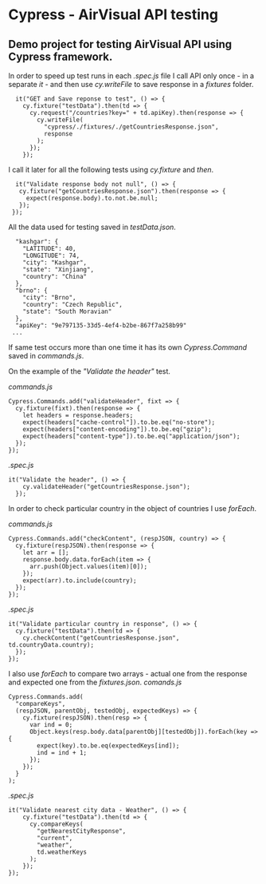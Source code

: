 # Cypress - AirVisual API testing

## Demo project for testing AirVisual API using Cypress framework.

In order to speed up test runs in each _.spec.js_ file I call API only once - in a separate _it_ - and then use _cy.writeFile_ to save response in a _fixtures_ folder.

```
  it("GET and Save reponse to test", () => {
    cy.fixture("testData").then(td => {
      cy.request("/countries?key=" + td.apiKey).then(response => {
        cy.writeFile(
          "cypress/./fixtures/./getCountriesResponse.json",
          response
        );
      });
    });
```

I call it later for all the following tests using _cy.fixture_ and _then_.

```
  it("Validate response body not null", () => {
   cy.fixture("getCountriesResponse.json").then(response => {
     expect(response.body).to.not.be.null;
   });
 });
```

All the data used for testing saved in _testData.json_.

```{
  "kashgar": {
    "LATITUDE": 40,
    "LONGITUDE": 74,
    "city": "Kashgar",
    "state": "Xinjiang",
    "country": "China"
  },
  "brno": {
    "city": "Brno",
    "country": "Czech Republic",
    "state": "South Moravian"
  },
  "apiKey": "9e797135-33d5-4ef4-b2be-867f7a258b99"
 ...
```

If same test occurs more than one time it has its own _Cypress.Command_ saved in _commands.js_.

On the example of the _"Validate the header"_ test.

_commands.js_

```
Cypress.Commands.add("validateHeader", fixt => {
  cy.fixture(fixt).then(response => {
    let headers = response.headers;
    expect(headers["cache-control"]).to.be.eq("no-store");
    expect(headers["content-encoding"]).to.be.eq("gzip");
    expect(headers["content-type"]).to.be.eq("application/json");
  });
});
```

_.spec.js_

```
it("Validate the header", () => {
    cy.validateHeader("getCountriesResponse.json");
  });
```

In order to check particular country in the object of countries I use _forEach_.

_commands.js_

```
Cypress.Commands.add("checkContent", (respJSON, country) => {
  cy.fixture(respJSON).then(response => {
    let arr = [];
    response.body.data.forEach(item => {
      arr.push(Object.values(item)[0]);
    });
    expect(arr).to.include(country);
  });
});
```

_.spec.js_

```
it("Validate particular country in response", () => {
  cy.fixture("testData").then(td => {
    cy.checkContent("getCountriesResponse.json", td.countryData.country);
  });
});
```

I also use _forEach_ to compare two arrays - actual one from the response and expected one from the _fixtures.json_.
_comands.js_

```
Cypress.Commands.add(
  "compareKeys",
  (respJSON, parentObj, testedObj, expectedKeys) => {
    cy.fixture(respJSON).then(resp => {
      var ind = 0;
      Object.keys(resp.body.data[parentObj][testedObj]).forEach(key => {
        expect(key).to.be.eq(expectedKeys[ind]);
        ind = ind + 1;
      });
    });
  }
);
```

_.spec.js_

```
it("Validate nearest city data - Weather", () => {
    cy.fixture("testData").then(td => {
      cy.compareKeys(
        "getNearestCityResponse",
        "current",
        "weather",
        td.weatherKeys
      );
    });
});
```
